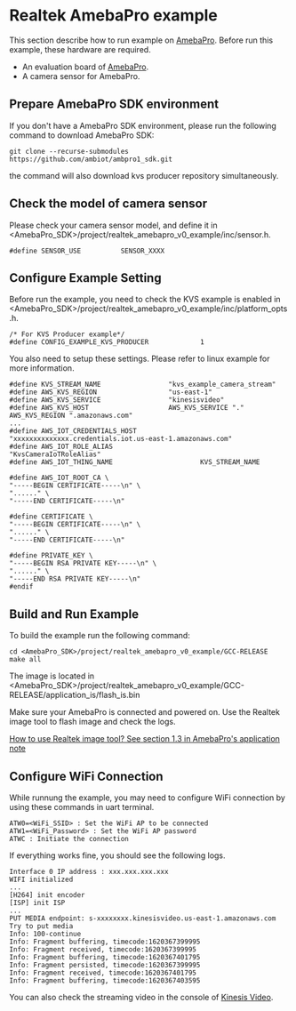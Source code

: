 # Realtek AmebaPro example

This section describe how to run example on [AmebaPro](https://www.amebaiot.com/en/amebapro). Before run this example, these hardware are required.  

- An evaluation board of [AmebaPro](https://www.amebaiot.com/en/amebapro/).
- A camera sensor for AmebaPro.

## Prepare AmebaPro SDK environment

If you don't have a AmebaPro SDK environment, please run the following command to download AmebaPro SDK:

```
git clone --recurse-submodules https://github.com/ambiot/ambpro1_sdk.git
```

the command will also download kvs producer repository simultaneously.

## Check the model of camera sensor 

Please check your camera sensor model, and define it in <AmebaPro_SDK>/project/realtek_amebapro_v0_example/inc/sensor.h.

```
#define SENSOR_USE      	SENSOR_XXXX
```

## Configure Example Setting

Before run the example, you need to check the KVS example is enabled in <AmebaPro_SDK>/project/realtek_amebapro_v0_example/inc/platform_opts.h.

```
/* For KVS Producer example*/
#define CONFIG_EXAMPLE_KVS_PRODUCER             1
```

You also need to setup these settings. Please refer to linux example for more information.

```
#define KVS_STREAM_NAME                 "kvs_example_camera_stream"
#define AWS_KVS_REGION                  "us-east-1"
#define AWS_KVS_SERVICE                 "kinesisvideo"
#define AWS_KVS_HOST                    AWS_KVS_SERVICE "." AWS_KVS_REGION ".amazonaws.com"
...
#define AWS_IOT_CREDENTIALS_HOST                "xxxxxxxxxxxxxx.credentials.iot.us-east-1.amazonaws.com"
#define AWS_IOT_ROLE_ALIAS                      "KvsCameraIoTRoleAlias"
#define AWS_IOT_THING_NAME                      KVS_STREAM_NAME

#define AWS_IOT_ROOT_CA \
"-----BEGIN CERTIFICATE-----\n" \
"......" \
"-----END CERTIFICATE-----\n"

#define CERTIFICATE \
"-----BEGIN CERTIFICATE-----\n" \
"......" \
"-----END CERTIFICATE-----\n"

#define PRIVATE_KEY \
"-----BEGIN RSA PRIVATE KEY-----\n" \
"......" \
"-----END RSA PRIVATE KEY-----\n"
#endif
```

## Build and Run Example

To build the example run the following command:

```
cd <AmebaPro_SDK>/project/realtek_amebapro_v0_example/GCC-RELEASE
make all
```

The image is located in <AmebaPro_SDK>/project/realtek_amebapro_v0_example/GCC-RELEASE/application_is/flash_is.bin

Make sure your AmebaPro is connected and powered on. Use the Realtek image tool to flash image and check the logs.

[How to use Realtek image tool? See section 1.3 in AmebaPro's application note](https://github.com/ambiot/ambpro1_sdk/blob/main/doc/AN0300%20Realtek%20AmebaPro%20application%20note.en.pdf)

## Configure WiFi Connection

While runnung the example, you may need to configure WiFi connection by using these commands in uart terminal.

```
ATW0=<WiFi_SSID> : Set the WiFi AP to be connected
ATW1=<WiFi_Password> : Set the WiFi AP password
ATWC : Initiate the connection
```

If everything works fine, you should see the following logs.

```
Interface 0 IP address : xxx.xxx.xxx.xxx
WIFI initialized
...
[H264] init encoder
[ISP] init ISP
...
PUT MEDIA endpoint: s-xxxxxxxx.kinesisvideo.us-east-1.amazonaws.com
Try to put media
Info: 100-continue
Info: Fragment buffering, timecode:1620367399995
Info: Fragment received, timecode:1620367399995
Info: Fragment buffering, timecode:1620367401795
Info: Fragment persisted, timecode:1620367399995
Info: Fragment received, timecode:1620367401795
Info: Fragment buffering, timecode:1620367403595
```

You can also check the streaming video in the console of [Kinesis Video](https://console.aws.amazon.com/kinesisvideo).